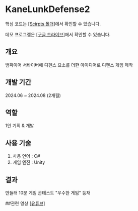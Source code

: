 # KaneLunkDefense2

핵심 코드는 [[Scirpts 폴더]](https://github.com/ymh1995s/KaneLunkDefense2/tree/main/Assets/Scripts)에서 확인할 수 있습니다.

데모 프로그램은 [[구글 드라이브]](https://drive.google.com/drive/folders/1lW7nh02HPi6yoJNUp1kX-Fd4eTa3luVN?usp=sharing)에서 확인할 수 있습니다.

## 개요
뱀파이어 서바이버에 디펜스 요소를 더한 아이디어로 디펜스 게임 제작

## 개발 기간
2024.06 ~ 2024.08 (2개월)

## 역할
1인 기획 & 개발

## 사용 기술
1. 사용 언어 : C#
2. 게임 엔진 : Unity

## 결과
만들래 10분 게임 콘테스트 "우수한 게임" 등재

##관련 영상
[[유튜브]](https://www.youtube.com/watch?v=yvoHR9S_r-c)
